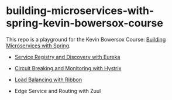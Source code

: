 # building-microservices-with-spring-kevin-bowersox-course

This repo is a playground for the Kevin Bowersox Course: [Building Microservices with Spring](https://www.safaribooksonline.com/library/view/building-microservices-with/9781491977101/).

- [Service Registry and Discovery with Eureka](https://github.com/excelsiorsoft/building-microservices-with-spring-kevin-bowersox-course/blob/master/service-registry-and-discovery-with-eureka/README.md)

- [Circuit Breaking and Monitoring with Hystrix](https://github.com/excelsiorsoft/building-microservices-with-spring-kevin-bowersox-course/tree/master/curcuit-breaker-fault-tolerance-with-hystrix)

- [Load Balancing with Ribbon](https://github.com/excelsiorsoft/building-microservices-with-spring-kevin-bowersox-course/blob/master/client-side-load-balancing-with-ribbon/README.md)

- Edge Service and Routing with Zuul